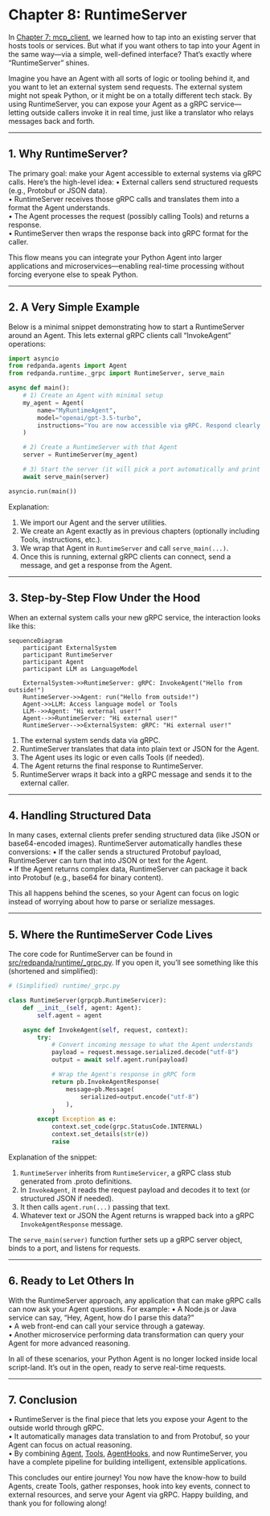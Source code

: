 # Chapter 8: RuntimeServer

In [Chapter 7: mcp_client](07_mcp_client_.md), we learned how to tap into an existing server that hosts tools or services. But what if you want others to tap into your Agent in the same way—via a simple, well-defined interface? That’s exactly where “RuntimeServer” shines.

Imagine you have an Agent with all sorts of logic or tooling behind it, and you want to let an external system send requests. The external system might not speak Python, or it might be on a totally different tech stack. By using RuntimeServer, you can expose your Agent as a gRPC service—letting outside callers invoke it in real time, just like a translator who relays messages back and forth.

--------------------------------------------------------------------------------

## 1. Why RuntimeServer?

The primary goal: make your Agent accessible to external systems via gRPC calls. Here’s the high-level idea:
• External callers send structured requests (e.g., Protobuf or JSON data).  
• RuntimeServer receives those gRPC calls and translates them into a format the Agent understands.  
• The Agent processes the request (possibly calling Tools) and returns a response.  
• RuntimeServer then wraps the response back into gRPC format for the caller.

This flow means you can integrate your Python Agent into larger applications and microservices—enabling real-time processing without forcing everyone else to speak Python.

--------------------------------------------------------------------------------

## 2. A Very Simple Example

Below is a minimal snippet demonstrating how to start a RuntimeServer around an Agent. This lets external gRPC clients call “InvokeAgent” operations:

```python
import asyncio
from redpanda.agents import Agent
from redpanda.runtime._grpc import RuntimeServer, serve_main

async def main():
    # 1) Create an Agent with minimal setup
    my_agent = Agent(
        name="MyRuntimeAgent",
        model="openai/gpt-3.5-turbo",
        instructions="You are now accessible via gRPC. Respond clearly."
    )

    # 2) Create a RuntimeServer with that Agent
    server = RuntimeServer(my_agent)

    # 3) Start the server (it will pick a port automatically and print it)
    await serve_main(server)

asyncio.run(main())
```

Explanation:  
1. We import our Agent and the server utilities.  
2. We create an Agent exactly as in previous chapters (optionally including Tools, instructions, etc.).  
3. We wrap that Agent in `RuntimeServer` and call `serve_main(...)`.  
4. Once this is running, external gRPC clients can connect, send a message, and get a response from the Agent.

--------------------------------------------------------------------------------

## 3. Step-by-Step Flow Under the Hood

When an external system calls your new gRPC service, the interaction looks like this:

```mermaid
sequenceDiagram
    participant ExternalSystem
    participant RuntimeServer
    participant Agent
    participant LLM as LanguageModel

    ExternalSystem->>RuntimeServer: gRPC: InvokeAgent("Hello from outside!")
    RuntimeServer->>Agent: run("Hello from outside!")
    Agent->>LLM: Access language model or Tools
    LLM-->>Agent: "Hi external user!"
    Agent-->>RuntimeServer: "Hi external user!"
    RuntimeServer-->>ExternalSystem: gRPC: "Hi external user!"
```

1. The external system sends data via gRPC.  
2. RuntimeServer translates that data into plain text or JSON for the Agent.  
3. The Agent uses its logic or even calls Tools (if needed).  
4. The Agent returns the final response to RuntimeServer.  
5. RuntimeServer wraps it back into a gRPC message and sends it to the external caller.

--------------------------------------------------------------------------------

## 4. Handling Structured Data

In many cases, external clients prefer sending structured data (like JSON or base64-encoded images). RuntimeServer automatically handles these conversions:
• If the caller sends a structured Protobuf payload, RuntimeServer can turn that into JSON or text for the Agent.  
• If the Agent returns complex data, RuntimeServer can package it back into Protobuf (e.g., base64 for binary content).  

This all happens behind the scenes, so your Agent can focus on logic instead of worrying about how to parse or serialize messages.

--------------------------------------------------------------------------------

## 5. Where the RuntimeServer Code Lives

The core code for RuntimeServer can be found in [src/redpanda/runtime/_grpc.py](../src/redpanda/runtime/_grpc.py). If you open it, you’ll see something like this (shortened and simplified):

```python
# (Simplified) runtime/_grpc.py

class RuntimeServer(grpcpb.RuntimeServicer):
    def __init__(self, agent: Agent):
        self.agent = agent

    async def InvokeAgent(self, request, context):
        try:
            # Convert incoming message to what the Agent understands
            payload = request.message.serialized.decode("utf-8")
            output = await self.agent.run(payload)

            # Wrap the Agent's response in gRPC form
            return pb.InvokeAgentResponse(
                message=pb.Message(
                    serialized=output.encode("utf-8")
                ),
            )
        except Exception as e:
            context.set_code(grpc.StatusCode.INTERNAL)
            context.set_details(str(e))
            raise
```

Explanation of the snippet:  
1. `RuntimeServer` inherits from `RuntimeServicer`, a gRPC class stub generated from .proto definitions.  
2. In `InvokeAgent`, it reads the request payload and decodes it to text (or structured JSON if needed).  
3. It then calls `agent.run(...)` passing that text.  
4. Whatever text or JSON the Agent returns is wrapped back into a gRPC `InvokeAgentResponse` message.

The `serve_main(server)` function further sets up a gRPC server object, binds to a port, and listens for requests.

--------------------------------------------------------------------------------

## 6. Ready to Let Others In

With the RuntimeServer approach, any application that can make gRPC calls can now ask your Agent questions. For example:
• A Node.js or Java service can say, “Hey, Agent, how do I parse this data?”  
• A web front-end can call your service through a gateway.  
• Another microservice performing data transformation can query your Agent for more advanced reasoning.

In all of these scenarios, your Python Agent is no longer locked inside local script-land. It’s out in the open, ready to serve real-time requests.

--------------------------------------------------------------------------------

## 7. Conclusion

• RuntimeServer is the final piece that lets you expose your Agent to the outside world through gRPC.  
• It automatically manages data translation to and from Protobuf, so your Agent can focus on actual reasoning.  
• By combining [Agent](01_agent_.md), [Tools](02_tool_.md), [AgentHooks](04_agenthooks_.md), and now RuntimeServer, you have a complete pipeline for building intelligent, extensible applications.

This concludes our entire journey! You now have the know-how to build Agents, create Tools, gather responses, hook into key events, connect to external resources, and serve your Agent via gRPC. Happy building, and thank you for following along!
